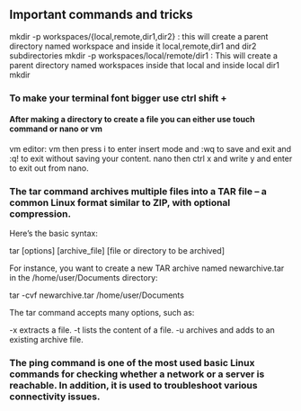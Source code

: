 ## Important commands and tricks

mkdir -p workspaces/{local,remote,dir1,dir2} : this will create a parent directory named workspace and inside it local,remote,dir1 and dir2 subdirectories
mkdir -p workspaces/local/remote/dir1 : This will create a parent directory named workspaces inside that local and inside local dir1
mkdir <dirname>
  
###   To make your terminal font bigger use ctrl shift +
  
  #### After making a directory to create a file you can either use touch command or nano or vm 
  
  vm editor: vm <filename> then press i to enter insert mode and :wq to save and exit and :q! to exit without saving your content.
  nano <filename> then ctrl x and write y and enter to exit out from nano.
  
  
### The tar command archives multiple files into a TAR file – a common Linux format similar to ZIP, with optional compression.

Here’s the basic syntax:

tar [options] [archive_file] [file or directory to be archived]

For instance, you want to create a new TAR archive named newarchive.tar in the /home/user/Documents directory:

tar -cvf newarchive.tar /home/user/Documents

The tar command accepts many options, such as:

-x extracts a file.
-t lists the content of a file.
-u archives and adds to an existing archive file.
  
 
### The ping command is one of the most used basic Linux commands for checking whether a network or a server is reachable. In addition, it is used to troubleshoot various connectivity issues.


  
  




















